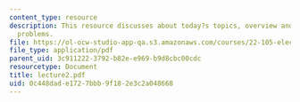 ```yaml
---
content_type: resource
description: This resource discusses about today?s topics, overview and simple 1-D
  problems.
file: https://ol-ocw-studio-app-qa.s3.amazonaws.com/courses/22-105-electromagnetic-interactions-fall-2005/0c448dade1727bbb9f182e3c2a048668_lecture2.pdf
file_type: application/pdf
parent_uid: 3c911222-3792-b82e-e969-b9d8cbc00cdc
resourcetype: Document
title: lecture2.pdf
uid: 0c448dad-e172-7bbb-9f18-2e3c2a048668
---
```

